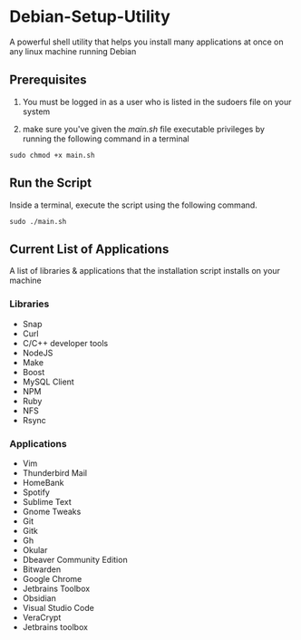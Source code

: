 # Debian-Setup-Utility

A powerful shell utility that helps you install many applications at once on any linux machine running Debian

## Prerequisites

1. You must be logged in as a user who is listed in the sudoers file on your system

2. make sure you've given the _main.sh_ file executable privileges by running the following command in a terminal

```
sudo chmod +x main.sh
```

## Run the Script

Inside a terminal, execute the script using the following command.

```
sudo ./main.sh
```

## Current List of Applications

A list of libraries & applications that the installation script installs on your machine

### Libraries

- Snap
- Curl
- C/C++ developer tools
- NodeJS
- Make
- Boost
- MySQL Client
- NPM
- Ruby
- NFS
- Rsync

### Applications

- Vim
- Thunderbird Mail
- HomeBank
- Spotify
- Sublime Text
- Gnome Tweaks
- Git
- Gitk
- Gh
- Okular
- Dbeaver Community Edition
- Bitwarden
- Google Chrome
- Jetbrains Toolbox
- Obsidian
- Visual Studio Code
- VeraCrypt
- Jetbrains toolbox
